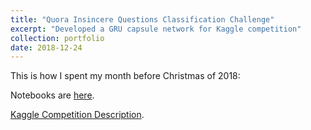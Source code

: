 ```yaml
---
title: "Quora Insincere Questions Classification Challenge"
excerpt: "Developed a GRU capsule network for Kaggle competition"
collection: portfolio
date: 2018-12-24
---
```


This is how I spent my month before Christmas of 2018:

Notebooks are [here](https://github.com/ahlusar1989/Quora-Insincere-Questions-Classification).

[Kaggle Competition Description](https://www.kaggle.com/c/quora-insincere-questions-classification).